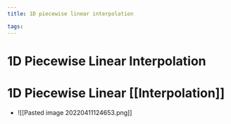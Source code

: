 ```yaml
---
title: 1D piecewise linear interpolation

tags: 
---
```


# 1D Piecewise Linear Interpolation

# 1D Piecewise Linear [[Interpolation]]
- ![[Pasted image 20220411124653.png]]


